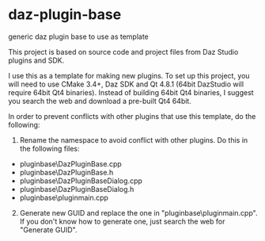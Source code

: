 # daz-plugin-base
generic daz plugin base to use as template

This project is based on source code and project files from Daz Studio plugins and SDK.

I use this as a template for making new plugins.  To set up this project, you will need to use CMake 3.4+, Daz SDK and Qt 4.8.1 (64bit DazStudio will require 64bit Qt4 binaries).  Instead of building 64bit Qt4 binaries, I suggest you search the web and download a pre-built Qt4 64bit.

In order to prevent conflicts with other plugins that use this template, do the following:

1. Rename the namespace to avoid conflict with other plugins. Do this in the following files:
- pluginbase\DazPluginBase.cpp
- pluginbase\DazPluginBase.h
- pluginbase\DazPluginBaseDialog.cpp
- pluginbase\DazPluginBaseDialog.h
- pluginbase\pluginmain.cpp

2. Generate new GUID and replace the one in "pluginbase\pluginmain.cpp".  If you don't know how to generate one, just search the web for "Generate GUID".

